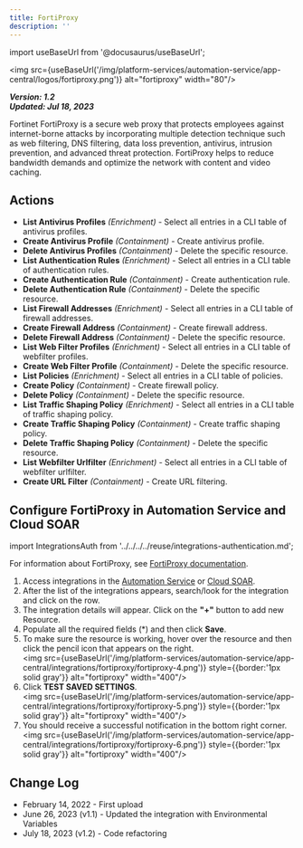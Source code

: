 ```yaml
---
title: FortiProxy
description: ''
---
```

import useBaseUrl from '@docusaurus/useBaseUrl';

<img src={useBaseUrl('/img/platform-services/automation-service/app-central/logos/fortiproxy.png')} alt="fortiproxy" width="80"/>

***Version: 1.2  
Updated: Jul 18, 2023***

Fortinet FortiProxy is a secure web proxy that protects employees against internet-borne attacks by incorporating multiple detection technique such as web filtering, DNS filtering, data loss prevention, antivirus, intrusion prevention, and advanced threat protection. FortiProxy helps to reduce bandwidth demands and optimize the network with content and video caching.

## Actions

* **List Antivirus Profiles** *(Enrichment)* - Select all entries in a CLI table of antivirus profiles.
* **Create Antivirus Profile** *(Containment)* - Create antivirus profile.
* **Delete Antivirus Profiles** *(Containment)* - Delete the specific resource.
* **List Authentication Rules** *(Enrichment)* - Select all entries in a CLI table of authentication rules.
* **Create Authentication Rule** *(Containment)* - Create authentication rule.
* **Delete Authentication Rule** *(Containment)* - Delete the specific resource.
* **List Firewall Addresses** *(Enrichment)* - Select all entries in a CLI table of firewall addresses.
* **Create Firewall Address** *(Containment)* - Create firewall address.
* **Delete Firewall Address** *(Containment)* - Delete the specific resource.
* **List Web Filter Profiles** *(Enrichment)* - Select all entries in a CLI table of webfilter profiles.
* **Create Web Filter Profile** *(Containment)* - Delete the specific resource.
* **List Policies** *(Enrichment)* - Select all entries in a CLI table of policies.
* **Create Policy** *(Containment)* - Create firewall policy.
* **Delete Policy** *(Containment)* - Delete the specific resource.
* **List Traffic Shaping Policy** *(Enrichment)* - Select all entries in a CLI table of traffic shaping policy.
* **Create Traffic Shaping Policy** *(Containment)* - Create traffic shaping policy.
* **Delete Traffic Shaping Policy** *(Containment)* - Delete the specific resource.
* **List Webfilter Urlfilter** *(Enrichment)* - Select all entries in a CLI table of webfilter urlfilter.
* **Create URL Filter** *(Containment)* - Create URL filtering.

## Configure FortiProxy in Automation Service and Cloud SOAR

import IntegrationsAuth from '../../../../reuse/integrations-authentication.md';

<IntegrationsAuth/>

For information about FortiProxy, see [FortiProxy documentation](https://docs.fortinet.com/product/fortiproxy/7.4).

1. Access integrations in the [Automation Service](/docs/platform-services/automation-service/automation-service-integrations/#view-integrations) or [Cloud SOAR](/docs/cloud-soar/automation).
1. After the list of the integrations appears, search/look for the integration and click on the row.
1. The integration details will appear. Click on the **"+"** button to add new Resource. 
1. Populate all the required fields (\*) and then click **Save**.
1. To make sure the resource is working, hover over the resource and then click the pencil icon that appears on the right.<br/><img src={useBaseUrl('/img/platform-services/automation-service/app-central/integrations/fortiproxy/fortiproxy-4.png')} style={{border:'1px solid gray'}} alt="fortiproxy" width="400"/>
1. Click **TEST SAVED SETTINGS**.<br/><img src={useBaseUrl('/img/platform-services/automation-service/app-central/integrations/fortiproxy/fortiproxy-5.png')} style={{border:'1px solid gray'}} alt="fortiproxy" width="400"/>
1. You should receive a successful notification in the bottom right corner.<br/><img src={useBaseUrl('/img/platform-services/automation-service/app-central/integrations/fortiproxy/fortiproxy-6.png')} style={{border:'1px solid gray'}} alt="fortiproxy" width="400"/>

## Change Log

* February 14, 2022 - First upload
* June 26, 2023 (v1.1) - Updated the integration with Environmental Variables
* July 18, 2023 (v1.2) - Code refactoring

